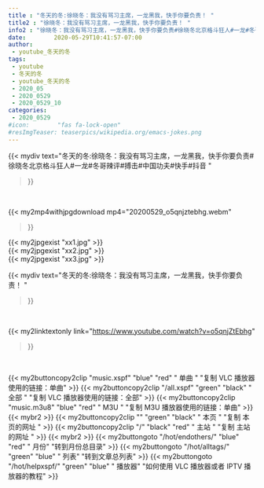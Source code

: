 ```yaml
---
title : "冬天的冬:徐晓冬：我没有骂习主席，一龙黑我，快手你要负责！ "
title2 : "徐晓冬：我没有骂习主席，一龙黑我，快手你要负责！ "
info2 : "徐晓冬：我没有骂习主席，一龙黑我，快手你要负责#徐晓冬北京格斗狂人#一龙#冬哥辣评#搏击#中国功夫#快手#抖音 "
date:        2020-05-29T10:41:57-07:00
author:
 - youtube_冬天的冬
tags:
 - youtube
 - 冬天的冬
 - youtube_冬天的冬
 - 2020_05
 - 2020_0529
 - 2020_0529_10
categories:
 - 2020_0529
#icon:        "fas fa-lock-open"
#resImgTeaser: teaserpics/wikipedia.org/emacs-jokes.png
---
```


{{< mydiv text="冬天的冬:徐晓冬：我没有骂习主席，一龙黑我，快手你要负责#徐晓冬北京格斗狂人#一龙#冬哥辣评#搏击#中国功夫#快手#抖音 "
>}}
<br>


{{< my2mp4withjpgdownload mp4="20200529_o5qnjztebhg.webm"
>}}

{{< my2jpgexist "xx1.jpg" >}}<br>
{{< my2jpgexist "xx2.jpg" >}}<br>
{{< my2jpgexist "xx3.jpg" >}}<br>



{{< mydiv text="冬天的冬:徐晓冬：我没有骂习主席，一龙黑我，快手你要负责！ "
>}}
<br>

{{< my2linktextonly link="https://www.youtube.com/watch?v=o5qnjZtEbhg"
>}}


<br>

{{< my2buttoncopy2clip "music.xspf"        "blue"   "red"    " 单曲 "  "复制 VLC 播放器使用的链接：单曲" >}} {{< my2buttoncopy2clip "/all.xspf"         "green"  "black"  " 全部 "  "复制 VLC 播放器使用的链接：全部" >}} {{< my2buttoncopy2clip "music.m3u8"        "blue"   "red"    " M3U  "    "复制 M3U 播放器使用的链接：单曲" >}} {{< mybr2 >}} {{< my2buttoncopy2clip ""                  "green"  "black"  " 本页 "    "复制 本页的网址 " >}} {{< my2buttoncopy2clip "/"                 "black"  "red"    " 主站 "    "复制 主站的网址 " >}} {{< mybr2 >}} {{< my2buttongoto      "/hot/endothers/"   "blue"   "red"    " 月份"   "转到月份总目录" >}} {{< my2buttongoto      "/hot/alltags/"     "green"  "blue"   " 列表"   "转到文章总列表" >}} {{< my2buttongoto      "/hot/helpxspf/"    "green"  "blue"   " 播放器" "如何使用 VLC 播放器或者 IPTV 播放器的教程" >}} 
